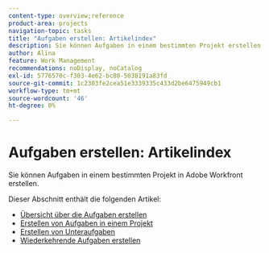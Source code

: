 ```yaml
---
content-type: overview;reference
product-area: projects
navigation-topic: tasks
title: "Aufgaben erstellen: Artikelindex"
description: Sie können Aufgaben in einem bestimmten Projekt erstellen.
author: Alina
feature: Work Management
recommendations: noDisplay, noCatalog
exl-id: 5776570c-f303-4e62-bc80-5038191a83fd
source-git-commit: 1c2303fe2cea51e3339335c433d2be6475949cb1
workflow-type: tm+mt
source-wordcount: '46'
ht-degree: 0%

---
```


# Aufgaben erstellen: Artikelindex

<!--Audited: 10/2024-->

Sie können Aufgaben in einem bestimmten Projekt in Adobe Workfront erstellen.

Dieser Abschnitt enthält die folgenden Artikel:

* [Übersicht über die Aufgaben erstellen](../../../manage-work/tasks/create-tasks/create-tasks-overview.md)
* [Erstellen von Aufgaben in einem Projekt](../../../manage-work/tasks/create-tasks/create-tasks-in-project.md)
* [Erstellen von Unteraufgaben](../../../manage-work/tasks/create-tasks/create-subtasks.md)
* [Wiederkehrende Aufgaben erstellen](../../../manage-work/tasks/create-tasks/create-recurring-tasks.md)
